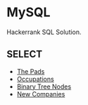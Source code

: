 # MySQL

Hackerrank SQL Solution.
## SELECT
* [The Pads](https://www.hackerrank.com/challenges/the-pads/problem)
* [Occupations](https://www.hackerrank.com/challenges/occupations/problem)
* [Binary Tree Nodes](https://www.hackerrank.com/challenges/binary-search-tree-1/problem)
* [New Companies](https://www.hackerrank.com/challenges/the-company/problem)
